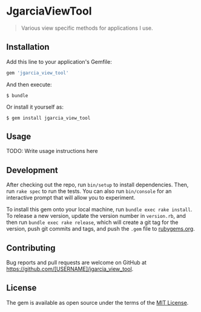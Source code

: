 # JgarciaViewTool

> Various view specific methods for applications I use.

## Installation

Add this line to your application's Gemfile:

```ruby
gem 'jgarcia_view_tool'
```

And then execute:

    $ bundle

Or install it yourself as:

    $ gem install jgarcia_view_tool

## Usage

TODO: Write usage instructions here

## Development

After checking out the repo, run `bin/setup` to install dependencies. Then, run `rake spec` to run the tests. You can also run `bin/console` for an interactive prompt that will allow you to experiment.

To install this gem onto your local machine, run `bundle exec rake install`. To release a new version, update the version number in `version.rb`, and then run `bundle exec rake release`, which will create a git tag for the version, push git commits and tags, and push the `.gem` file to [rubygems.org](https://rubygems.org).

## Contributing

Bug reports and pull requests are welcome on GitHub at https://github.com/[USERNAME]/jgarcia_view_tool.


## License

The gem is available as open source under the terms of the [MIT License](http://opensource.org/licenses/MIT).

